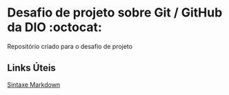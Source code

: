 # Desafio de projeto sobre Git / GitHub da DIO :octocat:

Repositório criado para o desafio de projeto

## Links Úteis
[Sintaxe Markdown](https://www.markdownguide.org/extended-syntax/)
